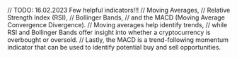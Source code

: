 // TODO: 16.02.2023 Few helpful indicators!!!
//  Moving Averages,
//  Relative Strength Index (RSI),
//  Bollinger Bands,
//  and the MACD (Moving Average Convergence Divergence).
//  Moving averages help identify trends,
//  while RSI and Bollinger Bands offer insight into whether a cryptocurrency is overbought or oversold.
//  Lastly, the MACD is a trend-following momentum indicator that can be used to identify potential buy and sell opportunities.
